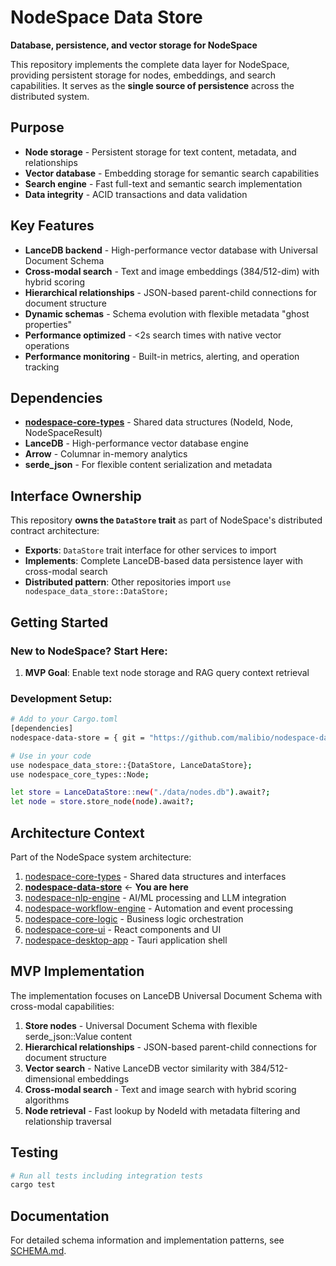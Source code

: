 
# NodeSpace Data Store

**Database, persistence, and vector storage for NodeSpace**

This repository implements the complete data layer for NodeSpace, providing persistent storage for nodes, embeddings, and search capabilities. It serves as the **single source of persistence** across the distributed system.

## Purpose

- **Node storage** - Persistent storage for text content, metadata, and relationships
- **Vector database** - Embedding storage for semantic search capabilities
- **Search engine** - Fast full-text and semantic search implementation
- **Data integrity** - ACID transactions and data validation

## Key Features

- **LanceDB backend** - High-performance vector database with Universal Document Schema
- **Cross-modal search** - Text and image embeddings (384/512-dim) with hybrid scoring
- **Hierarchical relationships** - JSON-based parent-child connections for document structure
- **Dynamic schemas** - Schema evolution with flexible metadata "ghost properties"
- **Performance optimized** - <2s search times with native vector operations
- **Performance monitoring** - Built-in metrics, alerting, and operation tracking

## Dependencies

- **[nodespace-core-types](https://github.com/malibio/nodespace-core-types)** - Shared data structures (NodeId, Node, NodeSpaceResult)
- **LanceDB** - High-performance vector database engine
- **Arrow** - Columnar in-memory analytics
- **serde_json** - For flexible content serialization and metadata

## Interface Ownership

This repository **owns the `DataStore` trait** as part of NodeSpace's distributed contract architecture:
- **Exports**: `DataStore` trait interface for other services to import
- **Implements**: Complete LanceDB-based data persistence layer with cross-modal search
- **Distributed pattern**: Other repositories import `use nodespace_data_store::DataStore;`

## Getting Started

### **New to NodeSpace? Start Here:**
1. **MVP Goal**: Enable text node storage and RAG query context retrieval

### **Development Setup:**
```bash
# Add to your Cargo.toml
[dependencies]
nodespace-data-store = { git = "https://github.com/malibio/nodespace-data-store" }

# Use in your code
use nodespace_data_store::{DataStore, LanceDataStore};
use nodespace_core_types::Node;

let store = LanceDataStore::new("./data/nodes.db").await?;
let node = store.store_node(node).await?;
```

## Architecture Context

Part of the NodeSpace system architecture:

1. [nodespace-core-types](https://github.com/malibio/nodespace-core-types) - Shared data structures and interfaces
2. **[nodespace-data-store](https://github.com/malibio/nodespace-data-store)** ← **You are here**
3. [nodespace-nlp-engine](https://github.com/malibio/nodespace-nlp-engine) - AI/ML processing and LLM integration  
4. [nodespace-workflow-engine](https://github.com/malibio/nodespace-workflow-engine) - Automation and event processing
5. [nodespace-core-logic](https://github.com/malibio/nodespace-core-logic) - Business logic orchestration
6. [nodespace-core-ui](https://github.com/malibio/nodespace-core-ui) - React components and UI
7. [nodespace-desktop-app](https://github.com/malibio/nodespace-desktop-app) - Tauri application shell

## MVP Implementation

The implementation focuses on LanceDB Universal Document Schema with cross-modal capabilities:

1. **Store nodes** - Universal Document Schema with flexible serde_json::Value content
2. **Hierarchical relationships** - JSON-based parent-child connections for document structure  
3. **Vector search** - Native LanceDB vector similarity with 384/512-dimensional embeddings
4. **Cross-modal search** - Text and image search with hybrid scoring algorithms
5. **Node retrieval** - Fast lookup by NodeId with metadata filtering and relationship traversal

## Testing

```bash
# Run all tests including integration tests
cargo test
```

## Documentation

For detailed schema information and implementation patterns, see [SCHEMA.md](./SCHEMA.md).